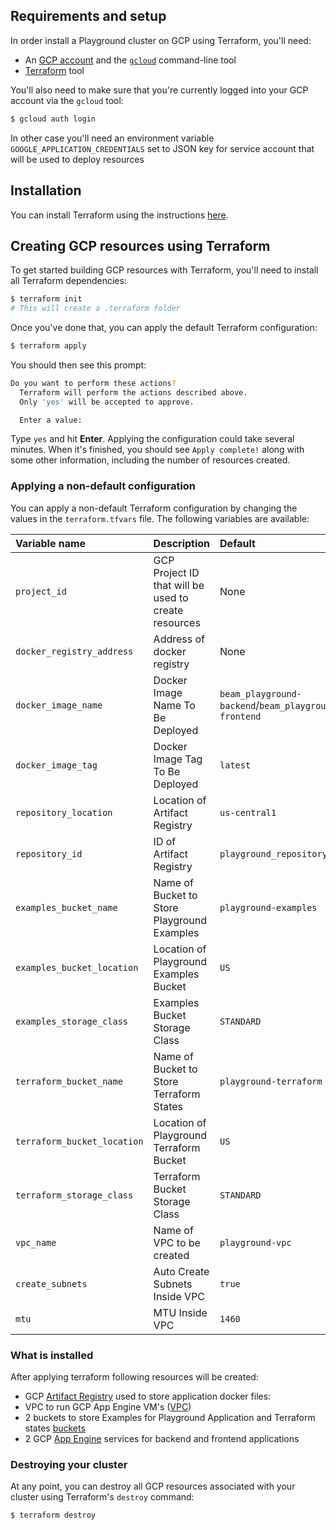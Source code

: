 <!--
    Licensed to the Apache Software Foundation (ASF) under one
    or more contributor license agreements.  See the NOTICE file
    distributed with this work for additional information
    regarding copyright ownership.  The ASF licenses this file
    to you under the Apache License, Version 2.0 (the
    "License"); you may not use this file except in compliance
    with the License.  You may obtain a copy of the License at

      http://www.apache.org/licenses/LICENSE-2.0

    Unless required by applicable law or agreed to in writing,
    software distributed under the License is distributed on an
    "AS IS" BASIS, WITHOUT WARRANTIES OR CONDITIONS OF ANY
    KIND, either express or implied.  See the License for the
    specific language governing permissions and limitations
    under the License.
-->

## Requirements and setup

In order install a Playground cluster on GCP using Terraform, you'll need:

* An [GCP account](https://cloud.google.com/) and the [`gcloud`](https://cloud.google.com/sdk/gcloud) command-line tool
* [Terraform](https://www.terraform.io/downloads.html) tool

You'll also need to make sure that you're currently logged into your GCP account via the `gcloud` tool:

```bash
$ gcloud auth login
```
In other case you'll need an environment variable `GOOGLE_APPLICATION_CREDENTIALS` set to JSON key for service account that will be used to deploy resources

## Installation

You can install Terraform using the instructions [here](https://www.terraform.io/intro/getting-started/install.html).



## Creating GCP resources using Terraform

To get started building GCP resources with Terraform, you'll need to install all Terraform dependencies:

```bash
$ terraform init
# This will create a .terraform folder
```

Once you've done that, you can apply the default Terraform configuration:

```bash
$ terraform apply
```

You should then see this prompt:

```bash
Do you want to perform these actions?
  Terraform will perform the actions described above.
  Only 'yes' will be accepted to approve.

  Enter a value:
```

Type `yes` and hit **Enter**. Applying the configuration could take several minutes. When it's finished, you should see `Apply complete!` along with some other information, including the number of resources created.

### Applying a non-default configuration

You can apply a non-default Terraform configuration by changing the values in the `terraform.tfvars` file. The following variables are available:

Variable name | Description | Default
:-------------|:------------|:-------
`project_id` | GCP Project ID that will be used to create resources | None
`docker_registry_address` | Address of docker registry | None
`docker_image_name` | Docker Image Name To Be Deployed | `beam_playground-backend`/`beam_playground-frontend`
`docker_image_tag` | Docker Image Tag To Be Deployed | `latest`
`repository_location` | Location of Artifact Registry | `us-central1`
`repository_id` | ID of Artifact Registry | `playground_repository`
`examples_bucket_name` | Name of Bucket to Store Playground Examples | `playground-examples`
`examples_bucket_location` | Location of Playground Examples Bucket | `US`
`examples_storage_class` | Examples Bucket Storage Class | `STANDARD`
`terraform_bucket_name` | Name of Bucket to Store Terraform States | `playground-terraform`
`terraform_bucket_location` | Location of Playground Terraform Bucket | `US`
`terraform_storage_class` | Terraform Bucket Storage Class | `STANDARD`
`vpc_name` | Name of VPC to be created | `playground-vpc`
`create_subnets` | Auto Create Subnets Inside VPC | `true`
`mtu` | MTU Inside VPC | `1460`

### What is installed

After applying terraform following resources will be created:

* GCP [Artifact Registry](https://cloud.google.com/artifact-registry) used to store application docker files:
* VPC to run GCP App Engine VM's ([VPC](https://cloud.google.com/vpc))
* 2 buckets to store Examples for Playground Application and Terraform states [buckets](https://cloud.google.com/storage/docs/key-terms#buckets) 
* 2 GCP [App Engine](https://cloud.google.com/appengine) services for backend and frontend applications


### Destroying your cluster

At any point, you can destroy all GCP resources associated with your cluster using Terraform's `destroy` command:

```bash
$ terraform destroy
```


